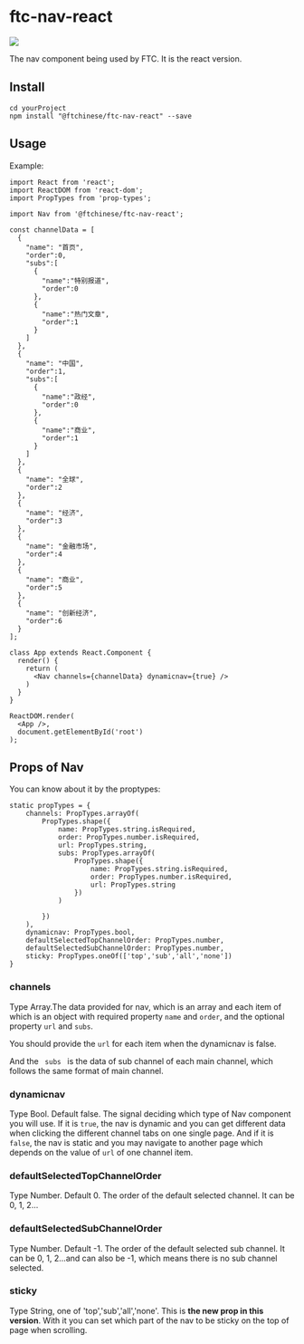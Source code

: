# ftc-nav-react

[![](https://travis-ci.org/wangyichen1064431086/ftc-nav-react.svg?branch=master)](https://travis-ci.org/wangyichen1064431086/ftc-nav-react)

The nav component being used by FTC. It is the react version.

## Install

```
cd yourProject
npm install "@ftchinese/ftc-nav-react" --save 
```

## Usage

Example:

```
import React from 'react';
import ReactDOM from 'react-dom';
import PropTypes from 'prop-types';

import Nav from '@ftchinese/ftc-nav-react';

const channelData = [
  {
    "name": "首页",
    "order":0,
    "subs":[
      {
        "name":"特别报道",
        "order":0
      },
      {
        "name":"热门文章",
        "order":1
      }
    ]  
  },
  {
    "name": "中国",
    "order":1,
    "subs":[
      {
        "name":"政经",
        "order":0
      },
      {
        "name":"商业",
        "order":1
      }
    ]
  },
  {
    "name": "全球",
    "order":2
  },
  {
    "name": "经济",
    "order":3
  },
  {
    "name": "金融市场",
    "order":4
  },
  {
    "name": "商业",
    "order":5
  },
  {
    "name": "创新经济",
    "order":6
  }
];

class App extends React.Component {
  render() {
    return (
      <Nav channels={channelData} dynamicnav={true} />
    )
  }
}

ReactDOM.render(
  <App />,
  document.getElementById('root')
);
```

## Props of Nav

You can know about it by the proptypes:

```
static propTypes = {
    channels: PropTypes.arrayOf(
        PropTypes.shape({
            name: PropTypes.string.isRequired,
            order: PropTypes.number.isRequired,
            url: PropTypes.string,
            subs: PropTypes.arrayOf(
                PropTypes.shape({
                    name: PropTypes.string.isRequired,
                    order: PropTypes.number.isRequired,
                    url: PropTypes.string
                })
            )

        })
    ),
    dynamicnav: PropTypes.bool,
    defaultSelectedTopChannelOrder: PropTypes.number,
    defaultSelectedSubChannelOrder: PropTypes.number,
    sticky: PropTypes.oneOf(['top','sub','all','none'])
}
```

### channels

Type Array.The data provided for nav, which is an array and each item of which is an object with required property <code>name</code> and <code>order</code>, and the optional property <code>url</code> and <code>subs</code>.

You should provide the <code>url</code> for each item when the dynamicnav is false.

And the <code> subs </code> is the data of sub channel of each main channel, which follows the same format of main channel.

### dynamicnav

Type Bool. Default false. The signal deciding which type of Nav component you will use. If it is <code>true</code>, the nav is dynamic and you can get different data when clicking the different channel tabs on one single page. And if it is <code>false</code>, the nav is static and you may navigate to another page which depends on the value of <code>url</code> of one channel item.

### defaultSelectedTopChannelOrder

Type Number. Default 0. The order of the default selected channel. It can be 0, 1, 2...

### defaultSelectedSubChannelOrder

Type Number. Default -1. The order of the default selected sub channel. It can be 0, 1, 2...and can also be -1, which means there is no sub channel selected.

### sticky

Type String, one of 'top','sub','all','none'. This is **the new prop in this version**. With it you can set which part of the nav to be sticky on the top of page when scrolling.